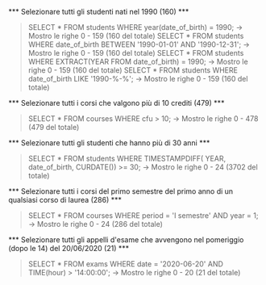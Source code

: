 *** Selezionare tutti gli studenti nati nel 1990 (160) ***
> SELECT * FROM students WHERE year(date_of_birth) = 1990;  -> Mostro le righe 0 - 159 (160 del totale)
> SELECT * FROM students WHERE date_of_birth BETWEEN '1990-01-01' AND '1990-12-31'; -> Mostro le righe 0 - 159 (160 del totale)
> SELECT * FROM students WHERE EXTRACT(YEAR FROM date_of_birth) = 1990; -> Mostro le righe 0 - 159 (160 del totale)
> SELECT * FROM students WHERE date_of_birth LIKE '1990-%-%'; -> Mostro le righe 0 - 159 (160 del totale)

*** Selezionare tutti i corsi che valgono più di 10 crediti (479) ***
> SELECT * FROM courses WHERE cfu > 10; -> Mostro le righe 0 - 478 (479 del totale)


*** Selezionare tutti gli studenti che hanno più di 30 anni ***
> SELECT * FROM students WHERE TIMESTAMPDIFF( YEAR, date_of_birth, CURDATE()) >= 30; -> Mostro le righe 0 - 24 (3702 del totale)

*** Selezionare tutti i corsi del primo semestre del primo anno di un qualsiasi corso di laurea (286) *** 

> SELECT * FROM courses WHERE period = 'I semestre' AND year = 1; -> Mostro le righe 0 - 24 (286 del totale)

*** Selezionare tutti gli appelli d'esame che avvengono nel pomeriggio (dopo le 14) del 20/06/2020 (21) ***
> SELECT * FROM exams WHERE date = '2020-06-20' AND TIME(hour) > '14:00:00'; -> Mostro le righe 0 - 20 (21 del totale)

